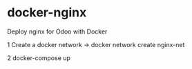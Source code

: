 # docker-nginx
Deploy nginx for Odoo with Docker

1 Create a docker network -> docker network create nginx-net

2 docker-compose up
